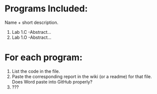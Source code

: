 # Programs Included:
Name + short description.
1. Lab 1.C
    -Abstract...
2. Lab 1.O
    -Abstract...

# For each program:
1. List the code in the file.
2. Paste the corresponding report in the wiki (or a readme) for that file. Does Word paste into GitHub properly?
3. ???
